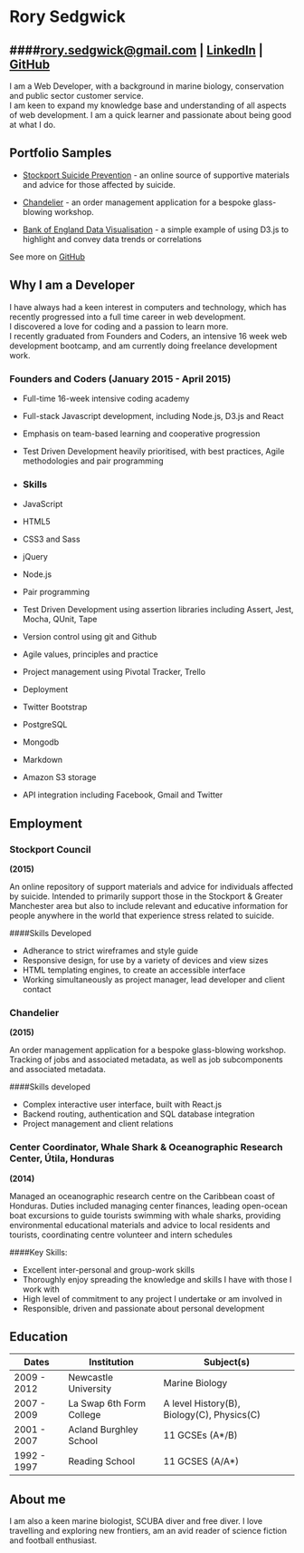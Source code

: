 # Rory Sedgwick  

####rory.sedgwick@gmail.com    |    [LinkedIn](uk.linkedin.com/in/rorysedgwick)   |   [GitHub](https://github.com/rorysedgwick) 
--------

I am a Web Developer, with a background in marine biology, conservation and public sector customer service.  
I am keen to expand my knowledge base and understanding of all aspects of web development. 
I am a quick learner and passionate about being good at what I do.

## Portfolio Samples

- [Stockport Suicide Prevention](https://github.com/stockport/stockport.github.io) - an online source of supportive materials and advice for those affected by suicide.

- [Chandelier](https://github.com/foundersandcoders/chandelier) - an order management application for a bespoke glass-blowing workshop.

- [Bank of England Data Visualisation](https://github.com/rorysedgwick/d33p-cover) - a simple example of using D3.js to highlight and convey data trends or correlations

See more on [GitHub](https://github.com/rorysedgwick)


Why I am a Developer
--------------------

I have always had a keen interest in computers and technology, which has recently progressed into a full time career in web development.  
I discovered a love for coding and a passion to learn more.  
I recently graduated from Founders and Coders, an intensive 16 week web development bootcamp, and am currently doing freelance development work.


### Founders and Coders (January 2015 - April 2015)
* Full-time 16-week intensive coding academy  
* Full-stack Javascript development, including Node.js, D3.js and React  
* Emphasis on team-based learning and cooperative progression  
* Test Driven Development heavily prioritised, with best practices, Agile methodologies and pair programming

* ### Skills
* JavaScript
* HTML5
* CSS3 and Sass
* jQuery
* Node.js
* Pair programming
* Test Driven Development using assertion libraries including Assert, Jest, Mocha, QUnit, Tape
* Version control using git and Github
* Agile values, principles and practice
* Project management using Pivotal Tracker, Trello
* Deployment
* Twitter Bootstrap
* PostgreSQL
* Mongodb
* Markdown
* Amazon S3 storage
* API integration including Facebook, Gmail and Twitter

Employment
----------

### Stockport Council
**(2015)**

An online repository of support materials and advice for individuals affected by suicide. Intended to primarily support those in the Stockport & Greater Manchester area but also to include relevant and educative information for people anywhere in the world that experience stress related to suicide.

####Skills Developed
* Adherance to strict wireframes and style guide
* Responsive design, for use by a variety of devices and view sizes
* HTML templating engines, to create an accessible interface
* Working simultaneously as project manager, lead developer and client contact

### Chandelier
**(2015)**

An order management application for a bespoke glass-blowing workshop. Tracking of jobs and associated metadata, as well as job subcomponents and associated metadata.

####Skills developed
* Complex interactive user interface, built with React.js
* Backend routing, authentication and SQL database integration
* Project management and client relations

### Center Coordinator, Whale Shark & Oceanographic Research Center, Útila, Honduras
**(2014)**

Managed an oceanographic research centre on the Caribbean coast of Honduras. Duties included managing center finances, leading open-ocean boat excursions to guide tourists swimming with whale sharks, providing environmental educational materials and advice to local residents and tourists, coordinating centre volunteer and intern schedules


####Key Skills:
* Excellent inter-personal and group-work skills
* Thoroughly enjoy spreading the knowledge and skills I have with those I work with
* High level of commitment to any project I undertake or am involved in
* Responsible, driven and passionate about personal development

Education
---------
|      Dates      |       Institution       |              Subject(s)              |
| --------------- |-------------------------|--------------------------------------|
|  2009 - 2012 | Newcastle University    | Marine Biology |
|  2007 - 2009 | La Swap 6th Form College    | A level History(B), Biology(C), Physics(C) |
|  2001 - 2007 | Acland Burghley School | 11 GCSEs (A*/B) |
|  1992 - 1997 | Reading School | 11 GCSES (A/A*) |

About me
------

I am also a keen marine biologist, SCUBA diver and free diver. I love travelling and exploring new frontiers, am an avid reader of science fiction and football enthusiast.


